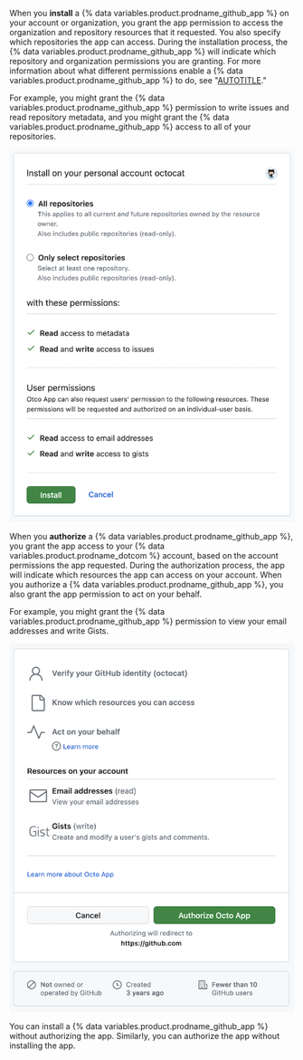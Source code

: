 When you **install** a {% data variables.product.prodname_github_app %} on your account or organization, you grant the app permission to access the organization and repository resources that it requested. You also specify which repositories the app can access. During the installation process, the {% data variables.product.prodname_github_app %} will indicate which repository and organization permissions you are granting. For more information about what different permissions enable a {% data variables.product.prodname_github_app %} to do, see "[AUTOTITLE](/apps/creating-github-apps/setting-up-a-github-app/choosing-permissions-for-a-github-app)."


For example, you might grant the {% data variables.product.prodname_github_app %} permission to write issues and read repository metadata, and you might grant the {% data variables.product.prodname_github_app %} access to all of your repositories.

![Screenshot of the page to install a GitHub App. The app is requesting read access to metadata and write access to issues. The app can also request user authorization for read access to emails and write access to gists.](/assets/images/github-apps/install_app.png)

When you **authorize** a {% data variables.product.prodname_github_app %}, you grant the app access to your {% data variables.product.prodname_dotcom %} account, based on the account permissions the app requested. During the authorization process, the app will indicate which resources the app can access on your account. When you authorize a {% data variables.product.prodname_github_app %}, you also grant the app permission to act on your behalf.

For example, you might grant the {% data variables.product.prodname_github_app %} permission to view your email addresses and write Gists.

![Screenshot of the page to authorize a GitHub App. The app is requesting read access to email and write access to gists.](/assets/images/github-apps/authorize_app.png)

You can install a {% data variables.product.prodname_github_app %} without authorizing the app. Similarly, you can authorize the app without installing the app.
